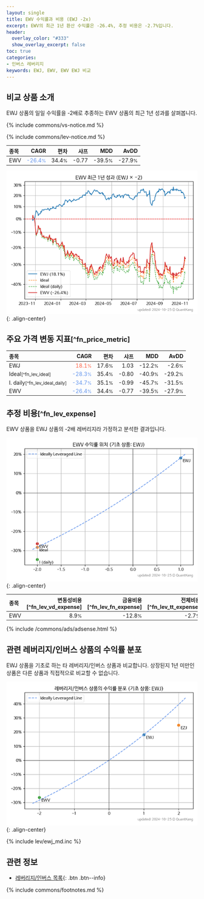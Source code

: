 ```yaml
---
layout: single
title: EWV 수익률과 비용 (EWJ -2x)
excerpt: EWV의 최근 1년 환산 수익률은 -26.4%, 추정 비용은 -2.7%입니다.
header:
  overlay_color: "#333"
  show_overlay_excerpt: false
toc: true
categories:
- 인버스 레버리지
keywords: EWJ, EWV, EWV EWJ 비교
---
```


## 비교 상품 소개


EWJ 상품의 일일 수익률을 -2배로 추종하는 EWV 상품의 최근 1년 성과를 살펴봅니다.





{% include commons/vs-notice.md %}

{% include commons/lev-notice.md %}

| **종목** | **CAGR** | **편차** | **샤프** | **MDD** | **AvDD** |
| :------------ | ------: | -----------: | -------: | ------: | -------: |
| EWV | <span style="color: cornflowerblue">-26.4<small>%</small></span> | 34.4<small>%</small> | -0.77 | -39.5<small>%</small> | -27.9<small>%</small> |

<!-- more -->


![EWV](/lev/images/ewv.png){: .align-center}


## 주요 가격 변동 지표<small>[^fn_price_metric]</small>


| **종목** | **CAGR** | **편차** | **샤프** | **MDD** | **AvDD** |
| :------------ | ------: | -----------: | -------: | ------: | -------: |
| EWJ | <span style="color: tomato">18.1<small>%</small></span> | 17.6<small>%</small> | 1.03 | -12.2<small>%</small> | -2.6<small>%</small> |
| Ideal<small>[^fn_lev_ideal]</small> | <span style="color: cornflowerblue">-28.3<small>%</small></span> | 35.4<small>%</small> | -0.80 | -40.9<small>%</small> | -29.2<small>%</small> |
| I. daily<small>[^fn_lev_ideal_daily]</small> | <span style="color: cornflowerblue">-34.7<small>%</small></span> | 35.1<small>%</small> | -0.99 | -45.7<small>%</small> | -31.5<small>%</small> |
| EWV | <span style="color: cornflowerblue">-26.4<small>%</small></span> | 34.4<small>%</small> | -0.77 | -39.5<small>%</small> | -27.9<small>%</small> |


## 추정 비용<small>[^fn_lev_expense]</small><a id="expense"></a>

EWV 상품을 EWJ 상품의 -2배 레버리지라 가정하고 분석한 결과입니다.

![EWV](/lev/images/ewv_ideal.png){: .align-center}

| **종목** | **변동성비용**[^fn_lev_vd_expense] | **금융비용**[^fn_lev_fn_expense] | **전체비용**[^fn_lev_tt_expense] |
| :------------ | ------: | -----------: | -------: |
| EWV | 8.9<small>%</small> | -12.8<small>%</small> | -2.7<small>%</small> |

{% include /commons/ads/adsense.html %}



## 관련 레버리지/인버스 상품의 수익률 분포

EWJ 상품을 기초로 하는 타 레버리지/인버스 상품과 비교합니다. 상장된지 1년 미만인 상품은 다른 상품과 직접적으로 비교할 수 없습니다.

![EWJ](/lev/images/ewj_ideal.png){: .align-center}

{% include lev/ewj_md.inc %}


## 관련 정보

- [레버리지/인버스 목록](/lev/){: .btn .btn--info}

{% include commons/footnotes.md %}